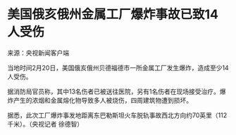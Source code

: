 # 美国俄亥俄州金属工厂爆炸事故已致14人受伤

来源：央视新闻客户端

当地时间2月20日，美国俄亥俄州贝德福德市一所金属工厂发生爆炸，造成至少14人受伤。

据消防局官员称，其中13名伤者已被送往医院，另有1名伤者在现场接受治疗。爆炸产生的浓烟和金属熔化物导致多人被烧伤，四周建筑物遭到损坏。

据悉，此次工厂爆炸事发地距离东巴勒斯坦火车脱轨事故西北方向约70英里（112千米）。（央视记者 徐德智）

